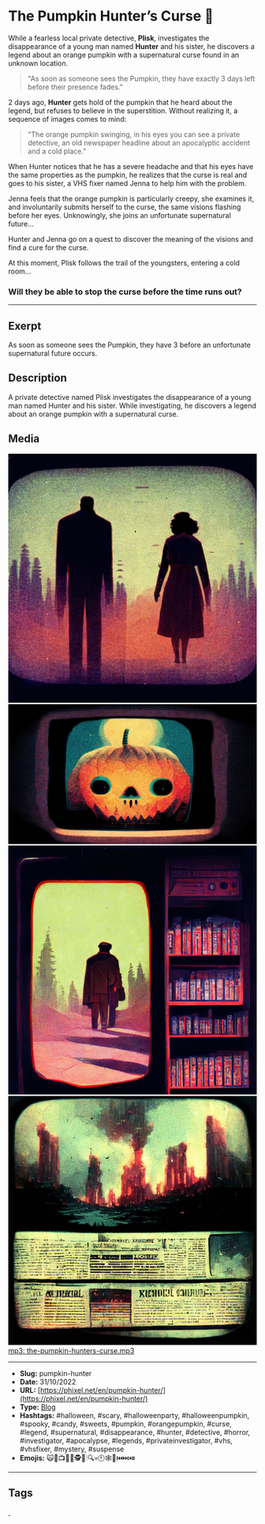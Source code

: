 # The Pumpkin Hunter’s Curse 🎃
While a fearless local private detective, **Plisk**, investigates the disappearance of a young man named **Hunter** and his sister, he discovers a legend about an orange pumpkin with a supernatural curse found in an unknown location.

> "As soon as someone sees the Pumpkin, they have exactly 3 days left before their presence fades."

2 days ago, **Hunter** gets hold of the pumpkin that he heard about the legend, but refuses to believe in the superstition. Without realizing it, a sequence of images comes to mind:

> "The orange pumpkin swinging, in his eyes you can see a private detective, an old newspaper headline about an apocalyptic accident and a cold place."

When Hunter notices that he has a severe headache and that his eyes have the same properties as the pumpkin, he realizes that the curse is real and goes to his sister, a VHS fixer named Jenna to help him with the problem.

Jenna feels that the orange pumpkin is particularly creepy, she examines it, and involuntarily submits herself to the curse, the same visions flashing before her eyes. Unknowingly, she joins an unfortunate supernatural future...

Hunter and Jenna go on a quest to discover the meaning of the visions and find a cure for the curse.

At this moment, Plisk follows the trail of the youngsters, entering a cold room…

### Will they be able to stop the curse before the time runs out?
------------
## Exerpt
As soon as someone sees the Pumpkin, they have 3 before an unfortunate supernatural future occurs.
## Description
A private detective named Plisk investigates the disappearance of a young man named Hunter and his sister. While investigating, he discovers a legend about an orange pumpkin with a supernatural curse.
## Media
<img src="media/d3ecc4c0/pumpkin-hunters-brother-sister.jpg" loading="lazy"><br>
<img src="media/b39e54f1/pumpkin-hunters-cover.jpg" loading="lazy"><br>
<img src="media/87841d55/pumpkin-hunters-detective.jpg" loading="lazy"><br>
<img src="media/5e69dc79/pumpkin-hunters-news.jpg" loading="lazy"><br>
	<a href="media/a3fdcd2b/the-pumpkin-hunters-curse.mp3" target="_media">mp3: the-pumpkin-hunters-curse.mp3</a><br>

------------
- **Slug:** pumpkin-hunter
- **Date:** 31/10/2022
- **URL:** [https://phixel.net/en/pumpkin-hunter/](https://phixel.net/en/pumpkin-hunter/)
- **Type:** [Blog](#blog)
- **Hashtags:** #halloween, #scary, #halloweenparty, #halloweenpumpkin, #spooky, #candy, #sweets, #pumpkin, #orangepumpkin, #curse, #legend, #supernatural, #disappearance, #hunter, #detective, #horror, #investigator, #apocalypse, #legends, #privateinvestigator, #vhs, #vhsfixer, #mystery, #suspense
- **Emojis:** 🙀🎃📺​👫📰🕵​🧥🕯🔍💀🕙🕸️​​​📼​⏮️​⏭️⏯️

------------
## Tags
[ ](# )
